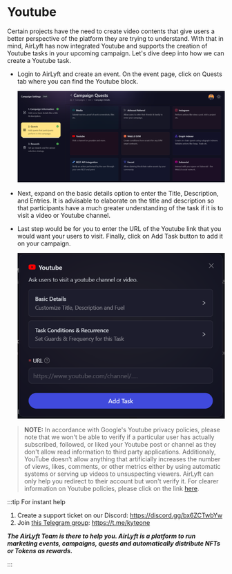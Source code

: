 # Youtube

Certain projects have the need to create video contents that give users a better perspective of the platform they are trying to understand. With that in mind, AirLyft has now integrated Youtube and supports the creation of Youtube tasks in your upcoming campaign. Let's dive deep into how we can create a Youtube task.

- Login to AirLyft and create an event. On the event page, click on Quests tab where you can find the Youtube block.

  ![Youtube Main](../../images/YoutubeMain.png)

- Next, expand on the basic details option to enter the Title, Description, and Entries. It is advisable to elaborate on the title and description so that participants have a much greater understanding of the task if it is to visit a video or Youtube channel.

- Last step would be for you to enter the URL of the Youtube link that you would want your users to visit. Finally, click on Add Task button to add it on your campaign.

  ![Youtube Basic URL](../../images/YoutubeBasicURL.png)

> **NOTE:** In accordance with Google's Youtube privacy policies, please note that we won't be able to verify if a particular user has actually subscribed, followed, or liked your Youtube post or channel as they don't allow read information to third party applications. Additionaly, YouTube doesn’t allow anything that artificially increases the number of views, likes, comments, or other metrics either by using automatic systems or serving up videos to unsuspecting viewers. AirLyft can only help you redirect to their account but won't verify it. For clearer information on Youtube policies, please click on the link [here](https://support.google.com/youtube/answer/3399767?hl=en).

:::tip For instant help

1. Create a support ticket on our Discord: https://discord.gg/bx6ZCTwbYw
2. Join [this Telegram group](https://t.me/kyteone): https://t.me/kyteone

**_The AirLyft Team is there to help you. AirLyft is a platform to run marketing events, campaigns, quests and automatically distribute NFTs or Tokens as rewards._**

:::
